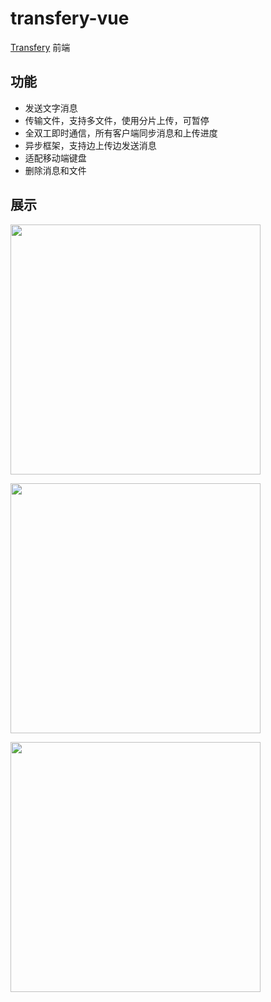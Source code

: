 # transfery-vue
[Transfery](https://github.com/hlf20010508/transfery) 前端

## 功能
- 发送文字消息
- 传输文件，支持多文件，使用分片上传，可暂停
- 全双工即时通信，所有客户端同步消息和上传进度
- 异步框架，支持边上传边发送消息
- 适配移动端键盘
- 删除消息和文件

## 展示
<p><img src="https://github.com/hlf20010508/transfery-vue/assets/76218469/f809d6d7-9fc4-4329-bc20-71480918dba8" width="400"></p>
<p><img src="https://github.com/hlf20010508/transfery-vue/assets/76218469/e77a9ca7-1cc2-4939-9a47-343a6e448a0b" width="400"></p>
<p><img src="https://github.com/hlf20010508/transfery-vue/assets/76218469/40fe27ef-78fb-4c53-b4e6-69e32690f432" width="400"></p>

